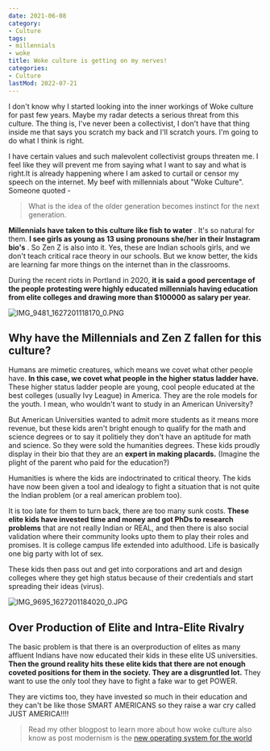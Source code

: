 ```yaml
---
date: 2021-06-08
category:
- Culture
tags:
- millennials
- woke
title: Woke culture is getting on my nerves!
categories:
- Culture
lastMod: 2022-07-21
---
```

I don't know why I started looking into the inner workings of Woke culture for past few years. Maybe my radar detects a serious threat from this culture. The thing is, I've never been a collectivist, I don't have that thing inside me that says you scratch my back and I'll scratch yours. I'm going to do what I think is right.

I have certain values and such malevolent collectivist groups threaten me. I feel like they will prevent me from saying what I want to say and what is right.It is already happening where I am asked to curtail or censor my speech on the internet.
My beef with millennials about "Woke Culture".
Someone quoted -

> What is the idea of the older generation becomes instinct for the next generation.

**Millennials have taken to this culture like fish to water** . It's so natural for them. **I see girls as young as 13 using pronouns she/her in their Instagram bio's** . So Zen Z is also into it. Yes, these are Indian schools girls, and we don't teach critical race theory in our schools. But we know better, the kids are learning far more things on the internet than in the classrooms.

During the recent riots in Portland in 2020, **it is said a good percentage of the people protesting were highly educated millennials having education from elite colleges and drawing more than $100000 as salary per year.**

![IMG_9481_1627201118170_0.PNG](https://manojnayak.mataroa.blog/images/59ba78ce.png)

## Why have the Millennials and Zen Z fallen for this culture?
Humans are mimetic creatures, which means we covet what other people have. **In this case, we covet what people in the higher status ladder have.** These higher status ladder people are young, cool people educated at the best colleges (usually Ivy League) in America. They are the role models for the youth. I mean, who wouldn't want to study in an American University?

But American Universities wanted to admit more students as it means more revenue, but these kids aren't bright enough to qualify for the math and science degrees or to say it politiely they don't have an aptitude for math and science. So they were sold the humanities degrees. These kids proudly display in their bio that they are an **expert in making placards.** (Imagine the plight of the parent who paid for the education?)

Humanities is where the kids are indoctrinated to critical theory. The kids have now been given a tool and idealogy to fight a situation that is not quite the Indian problem (or a real american problem too).

It is too late for them to turn back, there are too many sunk costs. **These elite kids have invested time and money and got PhDs to research problems** that are not really Indian or REAL, and then there is also social validation where their community looks upto them to play their roles and promises. It is college campus life extended into adulthood. Life is basically one big party with lot of sex.

These kids then pass out and get into corporations and art and design colleges where they get high status because of their credentials and start spreading their ideas (virus).

![IMG_9695_1627201184020_0.JPG](https://manojnayak.mataroa.blog/images/b35ac7a9.jpeg)

## Over Production of Elite and Intra-Elite Rivalry
The basic problem is that there is an overproduction of elites as many affluent Indians have now educated their kids in these elite US universities. **Then the ground reality hits these elite kids that there are not enough coveted positions for them in the society. They are a disgruntled lot.** They want to use the only tool they have to fight a fake war to get POWER.

They are victims too, they have invested so much in their education and they can't be like those SMART AMERICANS so they raise a war cry called JUST AMERICA!!!!

> Read my other blogpost to learn more about how woke culture also know as post modernism is the [new operating system for the world](https://blog.manojnayak.com/post-modernism-a-new-operating-system-for-the-world)
